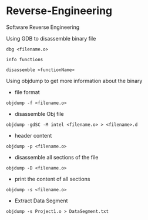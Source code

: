 # Reverse-Engineering
Software Reverse Engineering

Using GDB to disassemble binary file
```
dbg <filename.o>
```
```
info functions
```
```
disassemble <functionName>
```

Using objdump to get more information about the binary

- file format
```
objdump -f <filename.o>
```

- disassemble Obj file
```
objdump -gdSC -M intel <filename.o> > <filename>.d
```
- header content
```
objdump -p <filename.o>
```
- disassemble all sections of the file
```
objdump -D <filename.o>
```
- print the content of all sections
```
objdump -s <filename.o>
```
- Extract Data Segment
```
objdump -s Project1.o > DataSegment.txt
```
